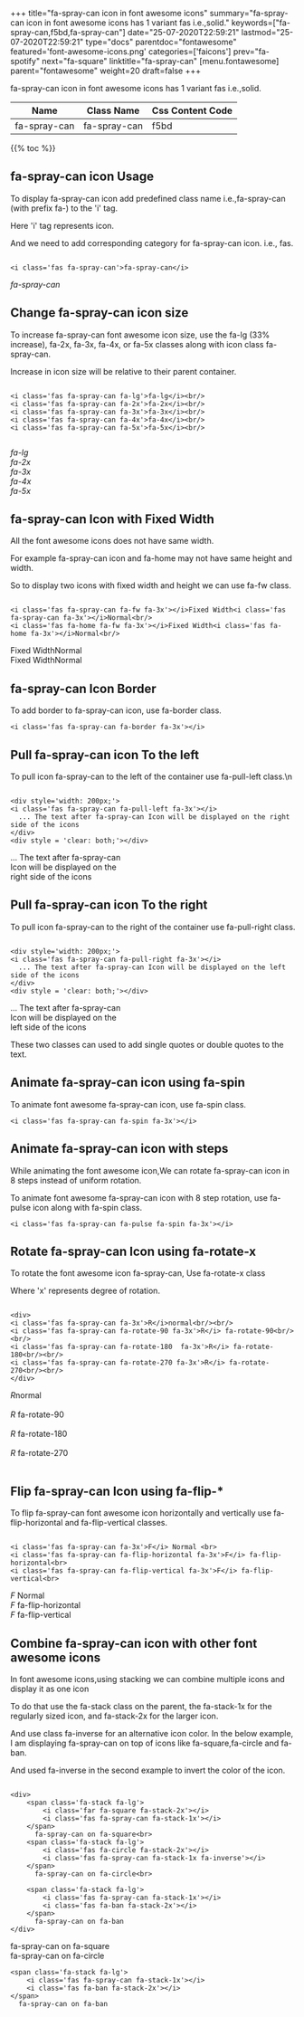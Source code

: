 +++
title="fa-spray-can icon in font awesome icons"
summary="fa-spray-can icon in font awesome icons has 1 variant fas i.e.,solid."
keywords=["fa-spray-can,f5bd,fa-spray-can"]
date="25-07-2020T22:59:21"
lastmod="25-07-2020T22:59:21"
type="docs"
parentdoc="fontawesome"
featured='font-awesome-icons.png'
categories=['faicons']
prev="fa-spotify"
next="fa-square"
linktitle="fa-spray-can"
[menu.fontawesome]
parent="fontawesome"
weight=20
draft=false
+++


fa-spray-can icon in font awesome icons has 1 variant fas i.e.,solid.

<div class='table-responsive'><table class='table'><thead><tr><th>Name</th><th>Class Name</th><th>Css Content Code</th></tr></thead><tbody><tr><td>fa-spray-can</td><td>fa-spray-can</td><td>f5bd</td></tr></tbody></table></div>


{{% toc %}}


## fa-spray-can icon Usage

To display fa-spray-can icon add predefined class name i.e.,fa-spray-can (with prefix fa-) to the 'i' tag.

Here 'i' tag represents icon.

And we need to add corresponding category for fa-spray-can icon. i.e., fas.


```

<i class='fas fa-spray-can'>fa-spray-can</i>
```

<i class='fas fa-spray-can'>fa-spray-can</i>




## Change fa-spray-can icon size
To increase fa-spray-can font awesome icon size, use the fa-lg (33% increase), fa-2x, fa-3x, fa-4x, or fa-5x classes along with icon class fa-spray-can.

Increase in icon size will be relative to their parent container. 

```

<i class='fas fa-spray-can fa-lg'>fa-lg</i><br/>
<i class='fas fa-spray-can fa-2x'>fa-2x</i><br/>
<i class='fas fa-spray-can fa-3x'>fa-3x</i><br/>
<i class='fas fa-spray-can fa-4x'>fa-4x</i><br/>
<i class='fas fa-spray-can fa-5x'>fa-5x</i><br/>
            
```

<i class='fas fa-spray-can fa-lg'>fa-lg</i><br/>
<i class='fas fa-spray-can fa-2x'>fa-2x</i><br/>
<i class='fas fa-spray-can fa-3x'>fa-3x</i><br/>
<i class='fas fa-spray-can fa-4x'>fa-4x</i><br/>
<i class='fas fa-spray-can fa-5x'>fa-5x</i><br/>
            



## fa-spray-can Icon with Fixed Width 

All the font awesome icons does not have same width.

For example fa-spray-can icon and fa-home may not have same height and width.

So to display two icons with fixed width and height we can use fa-fw class.


```

<i class='fas fa-spray-can fa-fw fa-3x'></i>Fixed Width<i class='fas fa-spray-can fa-3x'></i>Normal<br/>
<i class='fas fa-home fa-fw fa-3x'></i>Fixed Width<i class='fas fa-home fa-3x'></i>Normal<br/>
```

<i class='fas fa-spray-can fa-fw fa-3x'></i>Fixed Width<i class='fas fa-spray-can fa-3x'></i>Normal<br/>
<i class='fas fa-home fa-fw fa-3x'></i>Fixed Width<i class='fas fa-home fa-3x'></i>Normal<br/>



## fa-spray-can Icon Border 

To add border to fa-spray-can icon, use fa-border class.


```
<i class='fas fa-spray-can fa-border fa-3x'></i>

```
<i class='fas fa-spray-can fa-border fa-3x'></i>





## Pull fa-spray-can icon To the left

To pull icon fa-spray-can to the left of the container use fa-pull-left class.\n

```

<div style='width: 200px;'>
<i class='fas fa-spray-can fa-pull-left fa-3x'></i>
  ... The text after fa-spray-can Icon will be displayed on the right side of the icons
</div>
<div style = 'clear: both;'></div>
```

<div style='width: 200px;'>
<i class='fas fa-spray-can fa-pull-left fa-3x'></i>
  ... The text after fa-spray-can Icon will be displayed on the right side of the icons
</div>
<div style = 'clear: both;'></div>




## Pull fa-spray-can icon To the right
To pull icon fa-spray-can to the right of the container use fa-pull-right class.

```

<div style='width: 200px;'>
<i class='fas fa-spray-can fa-pull-right fa-3x'></i>
  ... The text after fa-spray-can Icon will be displayed on the left side of the icons
</div>
<div style = 'clear: both;'></div>
```

<div style='width: 200px;'>
<i class='fas fa-spray-can fa-pull-right fa-3x'></i>
  ... The text after fa-spray-can Icon will be displayed on the left side of the icons
</div>
<div style = 'clear: both;'></div>

These two classes can used to add single quotes or double quotes to the text.


## Animate fa-spray-can icon using fa-spin
To animate font awesome fa-spray-can icon, use fa-spin class.

```
<i class='fas fa-spray-can fa-spin fa-3x'></i>
```
<i class='fas fa-spray-can fa-spin fa-3x'></i>




## Animate fa-spray-can icon with steps
While animating the font awesome icon,We can rotate fa-spray-can icon in 8 steps instead of uniform rotation.

To animate font awesome fa-spray-can icon with 8 step rotation, use fa-pulse icon along with fa-spin class.


```
<i class='fas fa-spray-can fa-pulse fa-spin fa-3x'></i>

```
<i class='fas fa-spray-can fa-pulse fa-spin fa-3x'></i>





## Rotate fa-spray-can Icon using fa-rotate-x
To rotate the font awesome icon fa-spray-can, Use fa-rotate-x class

Where 'x' represents degree of rotation.


```

<div>
<i class='fas fa-spray-can fa-3x'>R</i>normal<br/><br/>
<i class='fas fa-spray-can fa-rotate-90 fa-3x'>R</i> fa-rotate-90<br/><br/> 
<i class='fas fa-spray-can fa-rotate-180  fa-3x'>R</i> fa-rotate-180<br/><br/> 
<i class='fas fa-spray-can fa-rotate-270 fa-3x'>R</i> fa-rotate-270<br/><br/>
</div>
```

<div>
<i class='fas fa-spray-can fa-3x'>R</i>normal<br/><br/>
<i class='fas fa-spray-can fa-rotate-90 fa-3x'>R</i> fa-rotate-90<br/><br/> 
<i class='fas fa-spray-can fa-rotate-180  fa-3x'>R</i> fa-rotate-180<br/><br/> 
<i class='fas fa-spray-can fa-rotate-270 fa-3x'>R</i> fa-rotate-270<br/><br/>
</div>




## Flip fa-spray-can Icon using fa-flip-*
To flip fa-spray-can font awesome icon horizontally and vertically use fa-flip-horizontal and fa-flip-vertical classes. 

```

<i class='fas fa-spray-can fa-3x'>F</i> Normal <br>
<i class='fas fa-spray-can fa-flip-horizontal fa-3x'>F</i> fa-flip-horizontal<br>
<i class='fas fa-spray-can fa-flip-vertical fa-3x'>F</i> fa-flip-vertical<br>
```

<i class='fas fa-spray-can fa-3x'>F</i> Normal <br>
<i class='fas fa-spray-can fa-flip-horizontal fa-3x'>F</i> fa-flip-horizontal<br>
<i class='fas fa-spray-can fa-flip-vertical fa-3x'>F</i> fa-flip-vertical<br>




## Combine fa-spray-can icon with other font awesome icons
In font awesome icons,using stacking we can combine multiple icons and display it as one icon 

To do that use the fa-stack class on the parent, the fa-stack-1x for the regularly sized icon, and fa-stack-2x for the larger icon.

And use class fa-inverse for an alternative icon color. 
In the below example, I am displaying fa-spray-can on top of icons like fa-square,fa-circle and fa-ban.

And used fa-inverse in the second example to invert the color of the icon.

```

<div>
    <span class='fa-stack fa-lg'>
        <i class='far fa-square fa-stack-2x'></i>
        <i class='fas fa-spray-can fa-stack-1x'></i>
    </span>
      fa-spray-can on fa-square<br>
    <span class='fa-stack fa-lg'>
        <i class='fas fa-circle fa-stack-2x'></i>
        <i class='fas fa-spray-can fa-stack-1x fa-inverse'></i>
    </span>
      fa-spray-can on fa-circle<br>

    <span class='fa-stack fa-lg'>
        <i class='fas fa-spray-can fa-stack-1x'></i>
        <i class='fas fa-ban fa-stack-2x'></i>
    </span>
      fa-spray-can on fa-ban
</div>
```

<div>
    <span class='fa-stack fa-lg'>
        <i class='far fa-square fa-stack-2x'></i>
        <i class='fas fa-spray-can fa-stack-1x'></i>
    </span>
      fa-spray-can on fa-square<br>
    <span class='fa-stack fa-lg'>
        <i class='fas fa-circle fa-stack-2x'></i>
        <i class='fas fa-spray-can fa-stack-1x fa-inverse'></i>
    </span>
      fa-spray-can on fa-circle<br>

    <span class='fa-stack fa-lg'>
        <i class='fas fa-spray-can fa-stack-1x'></i>
        <i class='fas fa-ban fa-stack-2x'></i>
    </span>
      fa-spray-can on fa-ban
</div>






